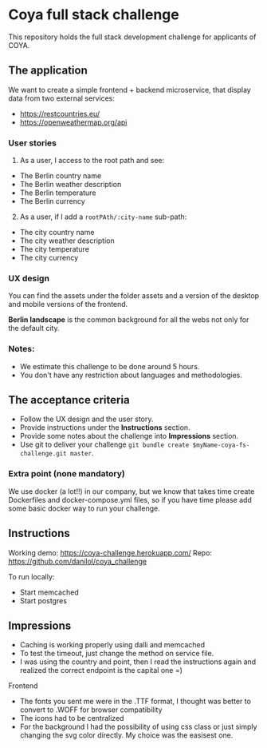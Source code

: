 # Coya full stack challenge

This repository holds the full stack development challenge for applicants of COYA.

## The application

We want to create a simple frontend + backend microservice,
that display data from two external services:

* https://restcountries.eu/
* https://openweathermap.org/api

### User stories

1. As a user, I access to the root path and see:
* The Berlin country name
* The Berlin weather description
* The Berlin temperature
* The Berlin currency

2. As a user, if I add a `rootPAth/:city-name` sub-path:
* The city country name
* The city weather description
* The city temperature
* The city currency

### UX design
You can find the assets under the folder assets and a version of the desktop and mobile versions of the frontend.

**Berlin landscape** is the common background for all the webs not only for the default city.

### Notes:

* We estimate this challenge to be done around 5 hours.
* You don't have any restriction about languages and methodologies.

## The acceptance criteria

* Follow the UX design and the user story.
* Provide instructions under the **Instructions** section.
* Provide some notes about the challenge into **Impressions** section.
* Use git to deliver your challenge `git bundle create $myName-coya-fs-challenge.git master`.

### Extra point (none mandatory)

We use docker (a lot!!) in our company,
but we know that takes time create Dockerfiles and docker-compose.yml files,
so if you have time please add some basic docker way to run your challenge.

## Instructions
Working demo: https://coya-challenge.herokuapp.com/
Repo: https://github.com/danilol/coya_challenge

To run locally:
* Start memcached
* Start postgres

## Impressions
* Caching is working properly using dalli and memcached
* To test the timeout, just change the method on service file.
* I was using the country and point, then I read the instructions again and realized the correct endpoint is the capital one =)

Frontend
* The fonts you sent me were in the .TTF format, I thought was better to convert to .WOFF for browser compatibility
* The icons had to be centralized
* For the background I had the possibility of using css class or just simply changing the svg color directly. My choice was the easisest one.

